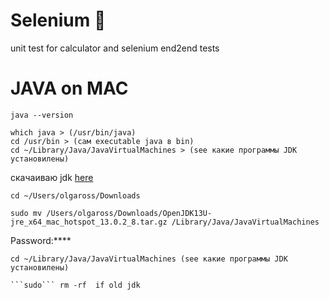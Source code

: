 # Selenium :mushroom:
unit test for calculator and selenium end2end tests
# JAVA on MAC
```
java --version
```
```
which java > (/usr/bin/java)
cd /usr/bin > (сам executable java в bin)
cd ~/Library/Java/JavaVirtualMachines > (see какие программы JDK установилены)
```
скачаиваю jdk [here](https://adoptopenjdk.net/releases.html?variant=openjdk13&jvmVariant=hotspot)
```
cd ~/Users/olgaross/Downloads
```
```
sudo mv /Users/olgaross/Downloads/OpenJDK13U-jre_x64_mac_hotspot_13.0.2_8.tar.gz /Library/Java/JavaVirtualMachines
```
Password:****

```
cd ~/Library/Java/JavaVirtualMachines (see какие программы JDK установилены)
```
```
```sudo``` rm -rf  if old jdk
```
